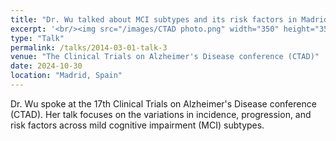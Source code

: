 ```yaml
---
title: "Dr. Wu talked about MCI subtypes and its risk factors in Madrid, Spain"
excerpt: '<br/><img src="/images/CTAD photo.png" width="350" height="350">'
type: "Talk"
permalink: /talks/2014-03-01-talk-3
venue: "The Clinical Trials on Alzheimer's Disease conference (CTAD)"
date: 2024-10-30
location: "Madrid, Spain"
---
```


Dr. Wu spoke at the 17th Clinical Trials on Alzheimer's Disease conference (CTAD). Her talk focuses on the variations in incidence, progression, and risk factors across mild cognitive impairment (MCI) subtypes.
